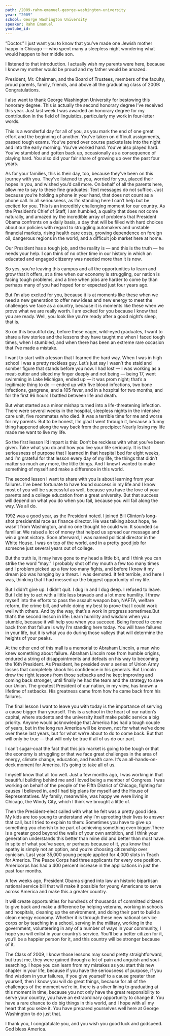```yaml
---
path: /2009-rahm-emanuel-george-washington-university
year: "2009"
school: George Washington University
speaker: Rahm Emanuel
youtube_id: 
---
```


“Doctor.” I just want you to know that you’ve made one Jewish mother happy in Chicago — who spent many a sleepless night wondering what would happen to her middle son.

I listened to that introduction. I actually wish my parents were here, because I know my mother would be proud and my father would be amazed.

President, Mr. Chairman, and the Board of Trustees, members of the faculty, proud parents, family, friends, and above all the graduating class of 2009: Congratulations.

I also want to thank George Washington University for bestowing this honorary degree. This is actually the second honorary degree I’ve received this year. Just last week I was awarded an honorary degree for my contribution in the field of linguistics, particularly my work in four-letter words.

This is a wonderful day for all of you, as you mark the end of one great effort and the beginning of another. You’ve taken on difficult assignments, passed tough exams. You’ve pored over course packets late into the night and into the early morning. You’ve worked hard. You’ve also played hard. You’ve stumbled and gotten back up, occasionally as a consequence of playing hard. You also did your fair share of growing up over the past four years.

As for your families, this is their day, too, because they’ve been on this journey with you. They’ve listened to you, worried for you, placed their hopes in you, and wished you’d call more. On behalf of all the parents here, allow me to say to these fine graduates: Text messages do not suffice. Just because you’re holding a phone in your hand, that does not count as a phone call. In all seriousness, as I’m standing here I can’t help but be excited for you. This is an incredibly challenging moment for our country. As the President’s Chief of Staff, I am humbled, a quality that does not come naturally, and amazed by the incredible array of problems that President Obama confronts on a daily basis, a day that will be filled with hard choices about our policies with regard to struggling automakers and unstable financial markets, rising health care costs, growing dependence on foreign oil, dangerous regions in the world, and a difficult job market here at home.

Our President has a tough job, and the reality is — and this is the truth — he needs your help. I can think of no other time in our history in which an educated and engaged citizenry was needed more than it is now.

So yes, you’re leaving this campus and all the opportunities to learn and grow that it offers, at a time when our economy is struggling, our nation is facing tough problems, and a time when jobs are harder to come by than perhaps many of you had hoped for or expected just four years ago.

But I’m also excited for you, because it is at moments like these when we need a new generation to offer new ideas and new energy to meet the challenges we face as a country, because it is moments like these when we prove what we are really worth. I am excited for you because I know that you are ready. Well, you look like you’re ready after a good night’s sleep, that is.

So on this beautiful day, before these eager, wild-eyed graduates, I want to share a few stories and the lessons they have taught me when I faced tough times, when I stumbled, and when there has been an extreme rare occasion that I’ve made a mistake.

I want to start with a lesson that I learned the hard way. When I was in high school I was a pretty reckless guy. Let’s just say I wasn’t the staid and somber figure that stands before you now. I had lost — I was working as a meat-cutter and sliced my finger deeply and not being — being 17, went swimming in Lake Michigan, ended up — it was prom night; that’s a legitimate thing to do — ended up with five blood infections, two bone infections, gangrene, and a 105 fever, and in a hospital for two months, and for the first 96 hours I battled between life and death.

But what started as a minor mishap turned into a life-threatening infection. There were several weeks in the hospital, sleepless nights in the intensive care unit, five roommates who died. It was a terrible time for me and worse for my parents. But to be honest, I’m glad I went through it, because a funny thing happened along the way back from the precipice: Nearly losing my life made me want to live my life.

So the first lesson I’d impart is this: Don’t be reckless with what you’ve been given. Take what you do and how you live your life seriously. It is that seriousness of purpose that I learned in that hospital bed for eight weeks, and I’m grateful for that lesson every day of my life, the things that didn’t matter so much any more, the little things. And I knew I wanted to make something of myself and make a difference in this world.

The second lesson I want to share with you is about learning from your failures. I’ve been fortunate to have found success in my life and I know most of you will be successful as well, because you have the love of your parents and a college education from a great university. But that success will depend on what you do when you fail, because you will fail along the way. We all do.

1992 was a good year, as the President noted. I joined Bill Clinton’s long-shot presidential race as finance director. He was talking about hope, he wasn’t from Washington, and no one thought he could win. It sounded so familiar. We raised a lot of money that helped us spread our message and win a great victory. Soon afterward, I was named political director in the White House. I was on top of the world, and in a pretty good job for someone just several years out of college.

But the truth is, it may have gone to my head a little bit, and I think you can strike the word “may.” I probably shot off my mouth a few too many times and I problem picked up a few too many fights, and before I knew it my dream job was hanging by a threat. I was demoted. It felt terrible, and here I was, thinking that I had messed up the biggest opportunity of my life.

But I didn’t give up. I didn’t quit. I dug in and I dug deep. I refused to leave. But I did try to act with a little less bravado and a lot more humility. I threw myself into the efforts to pass the assault weapon ban, NAFTA, welfare reform, the crime bill, and while doing my best to prove that I could work well with others. And by the way, that’s a work in progress sometimes.But that’s the second lesson in life: Learn humility and wisdom when you stumble, because it will help you when you succeed. Being forced to come back from that failure is why I’m standing here today. You will have failures in your life, but it is what you do during those valleys that will determine the heights of your peaks.

At the other end of this mall is a memorial to Abraham Lincoln, a man who knew something about failure. Abraham Lincoln rose from humble origins, endured a string of disappointments and defeats on his way to becoming the 16th President. As President, he presided over a series of Union Army losses that completely shook his confidence in his generals. But Lincoln drew the right lessons from those setbacks and he kept improving and coming back stronger, until finally he had the team and the strategy to save our Union. The greatest President of our nation, in my view, has known a lifetime of setbacks. His greatness came from how he came back from his failures.

The final lesson I want to leave you with today is the importance of serving a cause bigger than yourself. This is a school in the heart of our nation’s capital, where students and the university itself make public service a big priority. Anyone would acknowledge that America has had a tough couple of years, but in the long run America will be known, not for what we’ve done over these last years, but for what we’re about to do to come back. But that will only be true — that will only be true if all of us do our part.

I can’t sugar-coat the fact that this job market is going to be tough or that the economy is struggling or that we face great challenges in the area of energy, climate change, education, and health care. It’s an all-hands-on-deck moment for America. It’s going to take all of us.

I myself know that all too well. Just a few months ago, I was working in that beautiful building behind me and I loved being a member of Congress. I was working on behalf of the people of the Fifth District of Chicago, fighting for causes I believed in, and I had big plans for myself and the House of Representatives. My family, meanwhile, was happy we were living in Chicago, the Windy City, which I think we brought a little of.

Then the President-elect called with what he felt was a pretty good idea. My kids are too young to understand why I’m uprooting their lives to answer that call, but I tried to explain to them: Sometimes you have to give up something you cherish to be part of achieving something even bigger.There is a greater good beyond the walls of your own ambition, and I think your generation understands this better than mine did and better than most have. In spite of what you’ve seen, or perhaps because of it, you know that apathy is simply not an option, and you’re choosing citizenship over cynicism. Last year 35,000 young people applied for 4,000 slots in Teach for America. The Peace Corps had three applicants for every one position. Americorps has had a 400 percent increase in the applications in just the past four months.

A few weeks ago, President Obama signed into law an historic bipartisan national service bill that will make it possible for young Americans to serve across America and make this a greater country.

It will create opportunities for hundreds of thousands of committed citizens to give back and make a difference by helping veterans, working in schools and hospitals, cleaning up the environment, and doing their part to build a clean energy economy. Whether it is through these new national service corps or by teaching in a school, serving in the military, working in the government, volunteering in any of a number of ways in your community, I hope you will enlist in your country’s service. You’ll be a better citizen for it, you’ll be a happier person for it, and this country will be stronger because of it.

The Class of 2009, I know those lessons may sound pretty straightforward, but trust me, they were gained through a lot of pain and anguish and soul-searching. I hope you can learn from my mistakes as you start this new chapter in your life, because if you have the seriousness of purpose, if you find wisdom in your failures, if you give yourself to a cause greater than yourself, then I know you will do great things, because for all of the challenges of the moment we’re in, there is a silver lining to graduating at this moment in time, because you not only have the great responsibility to serve your country, you have an extraordinary opportunity to change it. You have a rare chance to do big things in this world, and I hope with all my heart that you seize it. You have prepared yourselves well here at George Washington to do just that.

I thank you, I congratulate you, and you wish you good luck and godspeed. God bless America.